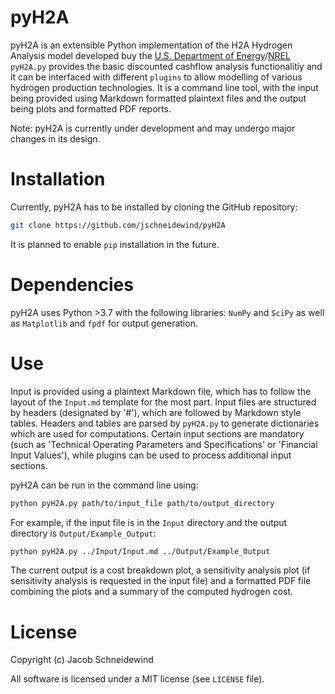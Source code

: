 # pyH2A

pyH2A is an extensible Python implementation of the H2A Hydrogen Analysis model developed buy the [U.S. Department of Energy](https://www.hydrogen.energy.gov/h2a_analysis.html)/[NREL](https://www.nrel.gov/hydrogen/h2a-production-models.html)
`pyH2A.py` provides the basic discounted cashflow analysis functionalitiy and it can be interfaced with different `plugins` to allow modelling of various hydrogen production technologies. It is a command line tool, with the input being provided using Markdown formatted plaintext files and the output being plots and formatted PDF reports.

Note: pyH2A is currently under development and may undergo major changes in its design.

# Installation

Currently, pyH2A has to be installed by cloning the GitHub repository:

```bash
git clone https://github.com/jschneidewind/pyH2A
```

It is planned to enable `pip` installation in the future.

# Dependencies

pyH2A uses Python >3.7 with the following libraries: `NumPy` and `SciPy` as well as `Matplotlib` and `fpdf` for output generation.

# Use

Input is provided using a plaintext Markdown file, which has to follow the layout of the `Input.md` template for the most part. Input files are structured by headers (designated by '#'), which are followed by Markdown style tables. Headers and tables are parsed by `pyH2A.py` to generate dictionaries which are used for computations. Certain input sections are mandatory (such as 'Technical Operating Parameters and Specifications' or 'Financial Input Values'), while plugins can be used to process additional input sections.

pyH2A can be run in the command line using:

```bash
python pyH2A.py path/to/input_file path/to/output_directory
```

For example, if the input file is in the `Input` directory and the output directory is `Output/Example_Output`:

```bash
python pyH2A.py ../Input/Input.md ../Output/Example_Output
```

The current output is a cost breakdown plot, a sensitivity analysis plot (if sensitivity analysis is requested in the input file) and a formatted PDF file combining the plots and a summary of the computed hydrogen cost.

# License

Copyright (c) Jacob Schneidewind

All software is licensed under a MIT license (see `LICENSE` file).